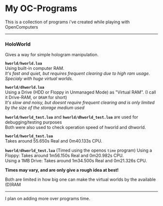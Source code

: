 # My OC-Programs
This is a collection of programs i've created while playing with OpenComputers

---

### HoloWorld
Gives a way for simple hologram manipulation.

**`hworld/hworld.lua`**  
Using built-in computer RAM.  
*It's fast and quiet, but requires frequent clearing due to high ram usage. Specialy with huge virtual worlds.*

**`hworld/dhworld.lua`**  
Using a Drive (HDD or Floppy in Unmanaged Mode) as "Virtual RAM". (I call it Drive-RAM, or `DRAM` for short)  
*It's slow and noisy, but doesnt require frequent clearing and is only limited by the size of the storage medium used*

**`hworld/hworld_test.lua`** and **`hworld/dhworld_test.lua`** are used for debugging/testing purposes  
Both were also used to check operation speed of hworld and dhworld.

**`hworld/hworld_test.lua`**  
Takes around 55.650s Real and 0m40.133s CPU.

**`hworld/dhworld_test.lua`** (Timed using the openos `time` program)
Using a Floppy: Takes around 1m56.150s Real and 0m20.982s CPU.  
Using a 1MB Drive: Takes around 1m34.500s Real and 0m21.326s CPU.

**Times may vary, and are only give a rough idea at best!**

Both are limited in how big one can make the virtual worlds by the available (D)RAM

---

I plan on adding more over programs time.